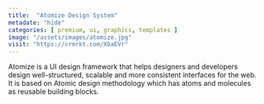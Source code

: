 ```yaml
---
title:  "Atomize Design System"
metadate: "hide"
categories: [ premium, ui, graphics, templates ]
image: "/assets/images/atomize.jpg"
visit: "https://crmrkt.com/XbaEVr"
---
```

Atomize is a UI design framework that helps designers and developers design well-structured, scalable and more consistent interfaces for the web. It is based on Atomic design methodology which has atoms and molecules as reusable building blocks.
